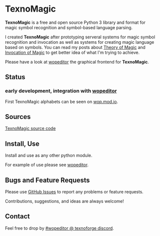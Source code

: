 # TexnoMagic

**TexnoMagic** is a free and open source Python 3 library and format for magic
symbol recognition and symbol-based language parsing.

I created **TexnoMagic** after prototyping serveral systems for magic
symbol recognition and invocation as well as systems for creating magic
language based on symbols. You can read my posts about
[Theory of Magic](https://texnoforge.dev/words-of-power-devlog-1-theory-of-magic.html) and
[Invocation of Magic](https://texnoforge.dev/words-of-power-devlog-2-invocation-of-magic.html)
to get better idea of what I'm trying to achieve.

Please have a look at [wopeditor] the graphical frontend for **TexnoMagic**.


## Status

### early development, integration with [wopeditor]

First TexnoMagic alphabets can be seen on [wop.mod.io].


## Sources

[TexnoMagic source code](https://github.com/texnoforge/texnomagic/)


## Install, Use

Install and use as any other python module.

For example of use please see [wopeditor].


## Bugs and Feature Requests

Please use [GitHub Issues](https://github.com/texnoforge/texnomagic/issues)
to report any problems or feature requests.

Contributions, suggestions, and ideas are always welcome!


## Contact

Feel free to drop by
[#wopeditor @ texnoforge discord](https://discord.gg/Dq3vaeg3pG).


[wopeditor]: https://texnoforge.github.io/wopeditor/
[wop.mod.io]: https://wop.mod.io
